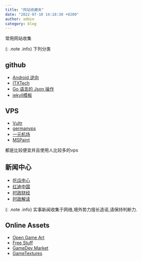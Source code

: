 ```yaml
---
title: "网站收藏夹"
date: "2022-07-10 14:18:30 +0200"
author: admin
category: blog 
---
```


常用网站收集

{: .note .info}
下列分类


## github
- [Android 逆向](https://github.com/r0ysue/AndroidSecurityStudy)
- [ITXTech](https://github.com/iTXTech/Daedalus)
- [Go 语言的 Json 操作](https://github.com/buger/jsonparser)
- [jekyll模板](https://github.com/daattali/beautiful-jekyll/tree/master/assets)

## VPS
- [Vultr](https://www.vultr.com/?ref=9058067)
- [germanvps](https://www.germanvps.com/index.php)
- [一元机场](https://xn--4gq62f52gdss.com/#/register?code=IQcqKg2x)
- [MSPaint](#)

都是比较便宜并且使用人比较多的vps

## 新闻中心

- [吃瓜中心](https://t.me/chigua91)
- [红迪中国](https://www.reddit.com/r/China/)
- [时政财经](https://www.youtube.com/channel/UCOhck8oLoIwSJzmwYMXsSnQ)
- [时政解读](https://www.youtube.com/c/%E6%B1%9F%E5%B3%B0%E6%97%B6%E5%88%BB)

{: .note .info}
实事新闻收集于网络,境外势力擅长造谣,请保持判断力.

## Online Assets
- [Open Game Art](https://opengameart.org/)
- [Free Stuff](http://www.dumbmanex.com/bynd_freestuff.html)
- [GameDev Market](https://www.gamedevmarket.net/)
- [GameTextures](https://gametextures.com/)


